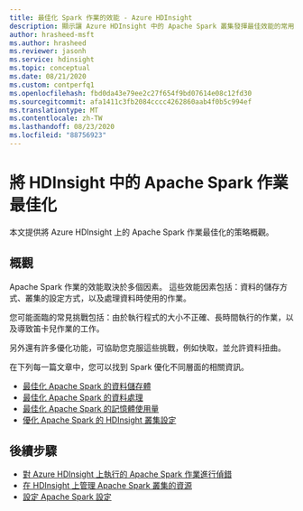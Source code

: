 ```yaml
---
title: 最佳化 Spark 作業的效能 - Azure HDInsight
description: 顯示讓 Azure HDInsight 中的 Apache Spark 叢集發揮最佳效能的常用策略。
author: hrasheed-msft
ms.author: hrasheed
ms.reviewer: jasonh
ms.service: hdinsight
ms.topic: conceptual
ms.date: 08/21/2020
ms.custom: contperfq1
ms.openlocfilehash: fbd0da43e79ee2c27f654f9bd07614e08c12fd30
ms.sourcegitcommit: afa1411c3fb2084cccc4262860aab4f0b5c994ef
ms.translationtype: MT
ms.contentlocale: zh-TW
ms.lasthandoff: 08/23/2020
ms.locfileid: "88756923"
---
```

# <a name="optimize-apache-spark-jobs-in-hdinsight"></a>將 HDInsight 中的 Apache Spark 作業最佳化

本文提供將 Azure HDInsight 上的 Apache Spark 作業最佳化的策略概觀。

## <a name="overview"></a>概觀

Apache Spark 作業的效能取決於多個因素。 這些效能因素包括：資料的儲存方式、叢集的設定方式，以及處理資料時使用的作業。

您可能面臨的常見挑戰包括：由於執行程式的大小不正確、長時間執行的作業，以及導致笛卡兒作業的工作。

另外還有許多優化功能，可協助您克服這些挑戰，例如快取，並允許資料扭曲。

在下列每一篇文章中，您可以找到 Spark 優化不同層面的相關資訊。

* [最佳化 Apache Spark 的資料儲存體](optimize-data-storage.md)
* [最佳化 Apache Spark 的資料處理](optimize-data-processing.md)
* [最佳化 Apache Spark 的記憶體使用量](optimize-memory-usage.md)
* [優化 Apache Spark 的 HDInsight 叢集設定](optimize-cluster-configuration.md)

## <a name="next-steps"></a>後續步驟

* [對 Azure HDInsight 上執行的 Apache Spark 作業進行偵錯](apache-spark-job-debugging.md)
* [在 HDInsight 上管理 Apache Spark 叢集的資源](apache-spark-resource-manager.md)
* [設定 Apache Spark 設定](apache-spark-settings.md)
